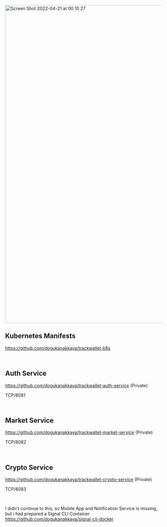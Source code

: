 <img width="1019" alt="Screen Shot 2022-04-21 at 00 10 27" src="https://user-images.githubusercontent.com/51231605/164323720-8c7103d2-8c79-4094-8eda-8503ba0adec3.png">


## Kubernetes Manifests
https://github.com/dogukanakkaya/trackwallet-k8s

<br>

## Auth Service
https://github.com/dogukanakkaya/trackwallet-auth-service (Private)

TCP/8081

<br>

## Market Service
https://github.com/dogukanakkaya/trackwallet-market-service (Private)

TCP/8082

<br>

## Crypto Service
https://github.com/dogukanakkaya/trackwallet-crypto-service (Private)

TCP/8083

<br>

I didn't continue to this, so Mobile App and Notification Service is missing, but i had prepared a Signal CLI Container https://github.com/dogukanakkaya/signal-cli-docker
